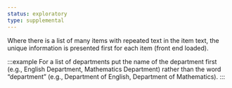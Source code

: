 ```yaml
---
status: exploratory
type: supplemental
---
```


Where there is a list of many items with repeated text in the item text, the unique information is presented first for each item (front end loaded).

:::example
For a list of departments put the name of the department first (e.g., English Department, Mathematics Department) rather than the word “department” (e.g., Department of English, Department of Mathematics).
:::